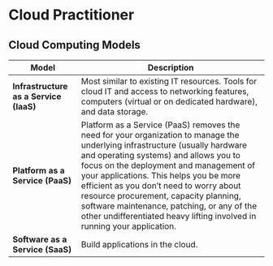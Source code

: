 # Cloud Practitioner

## Cloud Computing Models

Model | Description
----- | -----------
**Infrastructure as a Service (IaaS)** | Most similar to existing IT resources. Tools for cloud IT and access to networking features, computers (virtual or on dedicated hardware), and data storage.
**Platform as a Service (PaaS)** | Platform as a Service (PaaS) removes the need for your organization to manage the underlying infrastructure (usually hardware and operating systems) and allows you to focus on the deployment and management of your applications. This helps you be more efficient as you don’t need to worry about resource procurement, capacity planning, software maintenance, patching, or any of the other undifferentiated heavy lifting involved in running your application.
**Software as a Service (SaaS)** | Build applications in the cloud.
